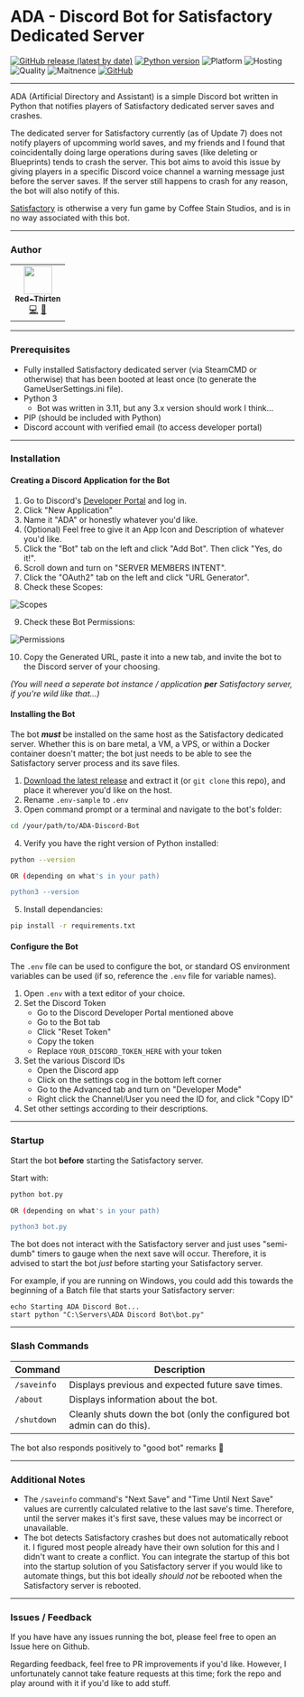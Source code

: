 
# ADA - Discord Bot for Satisfactory Dedicated Server

[![GitHub release (latest by date)](https://img.shields.io/github/v/release/lilkingjr1/ADA-Discord-Bot?display_name=tag&logo=github)](https://github.com/lilkingjr1/ADA-Discord-Bot/releases/latest) [![Python version](https://img.shields.io/badge/python-3.x.x-brightgreen?logo=python)](https://www.python.org/downloads/) ![Platform](https://img.shields.io/badge/platform-windows%20%7C%20linux-lightgrey) ![Hosting](https://img.shields.io/badge/hosting-self--hosted-blue) ![Quality](https://img.shields.io/badge/quality-Literally%20my%20first%20Discord%20bot-yellow) ![Maitnence](https://img.shields.io/badge/maintained-When%20I%20have%20time%20%C2%AF%5C__(%E3%83%84)__%2F%C2%AF-yellowgreen) [![GitHub](https://img.shields.io/github/license/lilkingjr1/ADA-Discord-Bot)](https://choosealicense.com/licenses/mit/)

___

ADA (Artificial Directory and Assistant) is a simple Discord bot written in Python that notifies players of Satisfactory dedicated server saves and crashes.

The dedicated server for Satisfactory currently (as of Update 7) does not notify players of upcomming world saves, and my friends and I found that coincidentally doing large operations during saves (like deleting or Blueprints) tends to crash the server. This bot aims to avoid this issue by giving players in a specific Discord voice channel a warning message just before the server saves. If the server still happens to crash for any reason, the bot will also notify of this.

[Satisfactory](https://www.satisfactorygame.com/) is otherwise a very fun game by Coffee Stain Studios, and is in no way associated with this bot.

___

### Author

<!-- prettier-ignore-start -->
<!-- markdownlint-disable -->
<table>
    <tr>
        <td align="center">
            <a href="https://github.com/lilkingjr1">
                <img src="https://avatars.githubusercontent.com/u/4533989" width="50px;" alt=""/><br /><sub><b>Red-Thirten</b></sub>
            </a>
            <br />
            <a href="https://github.com/parkervcp/eggs/commits?author=lilkingjr1" title="Codes">💻</a>
            <a href="https://github.com/parkervcp/eggs/commits?author=lilkingjr1" title="Maintains">🔨</a>
        </td>
    </tr>
</table>
<!-- markdownlint-enable -->
<!-- prettier-ignore-end -->

___

### Prerequisites

- Fully installed Satisfactory dedicated server (via SteamCMD or otherwise) that has been booted at least once (to generate the GameUserSettings.ini file).
- Python 3
    - Bot was written in 3.11, but any 3.x version should work I think...
- PIP (should be included with Python)
- Discord account with verified email (to access developer portal)

___

### Installation

#### Creating a Discord Application for the Bot

1. Go to Discord's [Developer Portal](http://discordapp.com/developers/applications) and log in.
2. Click "New Application"
3. Name it "ADA" or honestly whatever you'd like.
4. (Optional) Feel free to give it an App Icon and Description of whatever you'd like.
5. Click the "Bot" tab on the left and click "Add Bot". Then click "Yes, do it!".
6. Scroll down and turn on "SERVER MEMBERS INTENT".
7. Click the "OAuth2" tab on the left and click "URL Generator".
8. Check these Scopes:

![Scopes](TODO)

9. Check these Bot Permissions:

![Permissions](TODO)

10. Copy the Generated URL, paste it into a new tab, and invite the bot to the Discord server of your choosing.

*(You will need a seperate bot instance / application **per** Satisfactory server, if you're wild like that...)*

#### Installing the Bot

The bot ***must*** be installed on the same host as the Satisfactory dedicated server. Whether this is on bare metal, a VM, a VPS, or within a Docker container doesn't matter; the bot just needs to be able to see the Satisfactory server process and its save files.

1. [Download the latest release](https://github.com/lilkingjr1/ADA-Discord-Bot/releases/latest) and extract it (or `git clone` this repo), and place it wherever you'd like on the host.
2. Rename `.env-sample` to `.env`
3. Open command prompt or a terminal and navigate to the bot's folder:

```bash
cd /your/path/to/ADA-Discord-Bot
```

4. Verify you have the right version of Python installed:

```bash
python --version

OR (depending on what's in your path)

python3 --version
```

5. Install dependancies:

```bash
pip install -r requirements.txt
```

#### Configure the Bot

The `.env` file can be used to configure the bot, or standard OS environment variables can be used (if so, reference the `.env` file for variable names).

1. Open `.env` with a text editor of your choice.
2. Set the Discord Token
    - Go to the Discord Developer Portal mentioned above
    - Go to the Bot tab
    - Click "Reset Token"
    - Copy the token
    - Replace `YOUR_DISCORD_TOKEN_HERE` with your token
3. Set the various Discord IDs
    - Open the Discord app
    - Click on the settings cog in the bottom left corner
    - Go to the Advanced tab and turn on "Developer Mode"
    - Right click the Channel/User you need the ID for, and click "Copy ID"
4. Set other settings according to their descriptions.

___

### Startup

Start the bot **before** starting the Satisfactory server.

Start with:

```bash
python bot.py

OR (depending on what's in your path)

python3 bot.py
```

The bot does not interact with the Satisfactory server and just uses "semi-dumb" timers to gauge when the next save will occur. Therefore, it is advised to start the bot *just* before starting your Satisfactory server.

For example, if you are running on Windows, you could add this towards the beginning of a Batch file that starts your Satisfactory server:

```batch
echo Starting ADA Discord Bot...
start python "C:\Servers\ADA Discord Bot\bot.py"
```

___

### Slash Commands

| Command | Description |
|---------|-------------|
| `/saveinfo` | Displays previous and expected future save times. |
| `/about` | Displays information about the bot. |
| `/shutdown` | Cleanly shuts down the bot (only the configured bot admin can do this). |

The bot also responds positively to "good bot" remarks 🙂

___

### Additional Notes

- The `/saveinfo` command's "Next Save" and "Time Until Next Save" values are currently calculated relative to the last save's time. Therefore, until the server makes it's first save, these values may be incorrect or unavailable.
- The bot detects Satisfactory crashes but does not automatically reboot it. I figured most people already have their own solution for this and I didn't want to create a conflict. You can integrate the startup of this bot into the startup solution of you Satisfactory server if you would like to automate things, but this bot ideally *should not* be rebooted when the Satisfactory server is rebooted.

___

### Issues / Feedback

If you have have any issues running the bot, please feel free to open an Issue here on Github.

Regarding feedback, feel free to PR improvements if you'd like. However, I unfortunately cannot take feature requests at this time; fork the repo and play around with it if you'd like to add stuff.